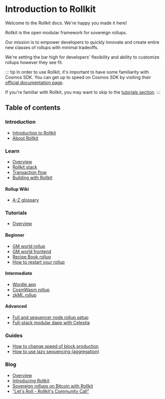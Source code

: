 # Introduction to Rollkit

Welcome to the Rollkit docs. We're happy you made it here!

Rollkit is the open modular framework for sovereign rollups.

Our mission is to empower developers to quickly innovate and create entire new classes of rollups with minimal tradeoffs.

We're setting the bar high for developers' flexibility and ability to customize rollups however they see fit.

::: tip
In order to use Rollkit, it's important to have some
familiarity with Cosmos SDK. You can get up to speed
on Cosmos SDK by visiting their [official documentation page](https://docs.cosmos.network/main).

If you're familiar with Rollkit, you may want to skip to the [tutorials section](/tutorials/gm-world).
:::

## Table of contents

### Introduction

- [Introduction to Rollkit](/learn/intro)
- [About Rollkit](/learn/about)

### Learn

- [Overview](/learn/overview)
- [Rollkit stack](/learn/stack)
- [Transaction flow](/learn/transaction-flow)
- [Building with Rollkit](/learn/building-and-deploying-a-rollup)

#### Rollup Wiki

- [A-Z glossary](/learn/rollup-glossary)

### Tutorials

- [Overview](/tutorials/overview)

#### Beginner

- [GM world rollup](/tutorials/gm-world)
- [GM world frontend](/tutorials/gm-world-frontend)
- [Recipe Book rollup](/tutorials/recipe-book)
- [How to restart your rollup](/tutorials/restart-rollup)

#### Intermediate

- [Wordle app](/tutorials/wordle)
- [CosmWasm rollup](/tutorials/cosmwasm)
- [zkML rollup](/tutorials/zkml.md)

#### Advanced

- [Full and sequencer node rollup setup](/tutorials/full-and-sequencer-node)
- [Full-stack modular dapp with Celestia](https://docs.celestia.org/developers/full-stack-modular-development-guide)

### Guides

- [How to change speed of block production](/tutorials/block-times)
- [How to use lazy sequencing (aggregation)](/tutorials/lazy-sequencing)

### Blog

- [Overview](/blog/overview)
- [Introducing Rollkit](/blog/introducing-rollkit)
- [Sovereign rollups on Bitcoin with Rollkit](/blog/sovereign-rollups-on-bitcoin)
- ["Let's Roll - Rollkit's Community Call"](/blog/lets-roll-community-call)
